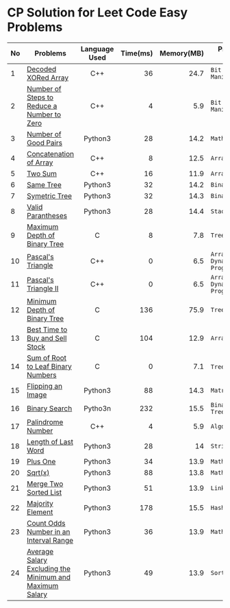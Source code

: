 # CP Solution for Leet Code Easy Problems

|**No**| **Problems**      | **Language Used** | **Time(ms)** | **Memory(MB)** | **Problem Tags** |
| ---- | ----------------- |:--------:| --------:| ----------:| ---------- |
| 1 | [Decoded XORed Array](./Decoded_XORed_Array.cpp) | C++ | 36	| 24.7 | ```Bit Manipulation``` |
| 2 | [Number of Steps to Reduce a Number to Zero](./NumberOfStepsToReduceANumberToZero.cpp) | C++ | 4 | 5.9 | ```Bit Manipulation``` |
| 3 | [Number of Good Pairs](./NumberOfGoodPairs.py) | Python3 | 28 | 14.2 | ```Math``` |
| 4 | [Concatenation of Array](./ConcatenationArray.cpp)| C++ | 8 | 12.5 | ```Array``` |
| 5 | [Two Sum](./TwoSum.cpp) | C++ | 16 | 11.9 | ```Array``` |
| 6 | [Same Tree](./SameTree.py) | Python3 | 32 | 14.2 | ```Binary Tree``` |
| 7 | [Symetric Tree](./SymetricTree.py) | Python3 | 32 | 14.3 | ```Binary Tree``` |
| 8 | [Valid Parantheses](./ValidParantheses.py) | Python3 | 28 | 14.4 | ```Stack``` |
| 9 | [Maximum Depth of Binary Tree](./MaximumDepthOfBinaryTree.c) | C | 8 | 7.8 | ```Tree``` |
| 10 | [Pascal's Triangle](./PascalTriangle.cpp) | C++ | 0 | 6.5 | ```Array```  ```Dynamic Programming``` |
| 11 | [Pascal's Triangle II](./PascalTriangle2.cpp) | C++ | 0 | 6.5 | ```Array```  ```Dynamic Programming``` |
| 12 | [Minimum Depth of Binary Tree](./MinimumDepthOfBinaryTree.c) | C | 136 | 75.9 | ```Tree``` |
| 13 | [Best Time to Buy and Sell Stock](./BestTimeToBuyAndSellStock.c) | C | 104 | 12.9 | ```Array``` |
| 14 | [Sum of Root to Leaf Binary Numbers](./SumOfRootToLeafBinaryNumbers.c) | C | 0 | 7.1 | ```Tree``` ```DFS``` |
| 15 | [Flipping an Image](./FlippingAnImage.py) | Python3 | 88 | 14.3 | ```Matrix``` |
| 16 | [Binary Search](./BinarySearch.py) | Pytho3n | 232 | 15.5 | ```Binary Tree``` ```Tree``` |
| 17 | [Palindrome Number](./PalindromeNumber.cpp) | C++ | 4 | 5.9 | ```Algorithms``` |
| 18 | [Length of Last Word](./length_of_last_word.py) | Python3 | 28 | 14 | ```String``` |
| 19 | [Plus One](./plus_one.py) | Python3 | 34 | 13.9 | ```Math``` |
| 20 | [Sqrt(x)](./sqrt(x).py) | Python3 | 88 | 13.8 | ```Math``` |
| 21 | [Merge Two Sorted List](./MergeTwoSortedList.py) | Python3 | 51 | 13.9 | ```Linked List``` |
| 22 | [Majority Element](./majority_element.py) | Python3 | 178 | 15.5 | ```Hash Map``` |
| 23 | [Count Odds Number in an Interval Range](./count_odd_numbers.py) | Python3 | 36 | 13.9 | ```Math``` |
| 24 | [Average Salary Excluding the Minimum and Maximum Salary](./average_salary.py) | Python3 | 49 | 13.9 | ```Sorting``` |
